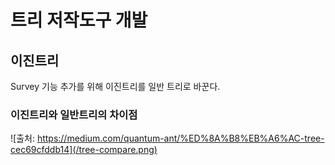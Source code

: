 # 트리 저작도구 개발


## 이진트리

Survey 기능 추가를 위해 이진트리를 일반 트리로 바꾼다.

### 이진트리와 일반트리의 차이점
![출처: https://medium.com/quantum-ant/%ED%8A%B8%EB%A6%AC-tree-cec69cfddb14](/tree-compare.png)

